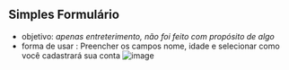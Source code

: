 ## Simples Formulário
- objetivo: *apenas entreterimento, não foi feito com propósito de algo*
- forma de usar : Preencher os campos nome, idade e selecionar como você cadastrará sua conta
  ![image](https://github.com/user-attachments/assets/44c08bc4-0ca1-432b-847a-d13a15b62067)
